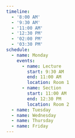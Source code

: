 ```yaml
---
timeline:
  - '8:00 AM'
  - '9:30 AM'
  - '11:00 AM'
  - '12:30 PM'
  - '02:00 PM'
  - '03:30 PM'
schedule:
  - name: Monday
    events:
      - name: Lecture
        start: 9:30 AM
        end: 11:00 AM
        location: Room 1
      - name: Section
        start: 11:00 AM
        end: 12:30 PM
        location: Room 2
  - name: Tuesday
  - name: Wednesday
  - name: Thursday
  - name: Friday
---
```

